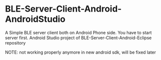 # BLE-Server-Client-Android-AndroidStudio

A Simple BLE server client both on Android Phone side. You have to start server first.
Android Studio project of BLE-Server-Client-Android-Eclipse repository

NOTE: not working properly anymore in new android sdk, will be fixed later
